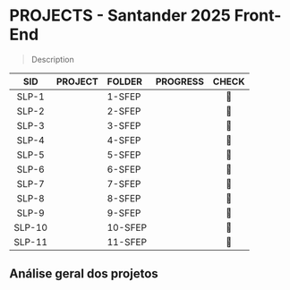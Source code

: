 # PROJECTS - Santander 2025 Front-End 

> Description

|SID    |PROJECT                                          |FOLDER     	 |PROGRESS                                      	 	 |CHECK              	 |
|:----: |:----                                            | :----   	 | :----                                                 | :----:             	 |
|SLP-1	|[]()											  |1-SFEP        |                                                  	 | :white_square_button: |
|SLP-2	|[]()            								  |2-SFEP        |                                                  	 | :white_square_button: |
|SLP-3	|[]()            								  |3-SFEP        |                                                  	 | :white_square_button: |
|SLP-4	|[]()            								  |4-SFEP        |                                                  	 | :white_square_button: |
|SLP-5	|[]()            								  |5-SFEP        |                                                  	 | :white_square_button: |
|SLP-6	|[]()            								  |6-SFEP        |                                                  	 | :white_square_button: |
|SLP-7	|[]()            								  |7-SFEP        |                                                  	 | :white_square_button: |
|SLP-8	|[]()            								  |8-SFEP        |                                                  	 | :white_square_button: |
|SLP-9	|[]()            								  |9-SFEP        |                                                  	 | :white_square_button: |
|SLP-10	|[]()            								  |10-SFEP       |                                                  	 | :white_square_button: |
|SLP-11	|[]()            								  |11-SFEP       |                                                  	 | :white_square_button: |

## Análise geral dos projetos


